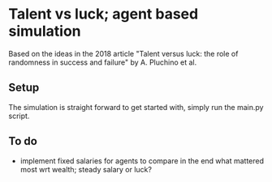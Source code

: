 # Talent vs luck; agent based simulation

Based on the ideas in the 2018 article "Talent versus luck: the role of randomness in success and failure"
by A. Pluchino et al.

## Setup

The simulation is straight forward to get started with, simply run the main.py script.

## To do

- implement fixed salaries for agents to compare in the end what mattered most wrt wealth; steady salary or luck?